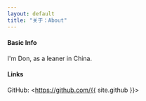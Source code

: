 ```yaml
---
layout: default
title: "关于：About"
---
```


#### Basic Info
I'm Don, as a leaner in China.  

#### Links
GitHub: <https://github.com/{{ site.github }}>  
